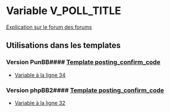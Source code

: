 # Variable V_POLL_TITLE
[Explication sur le forum des forums](http://forum.forumactif.com/t294113-listing-des-variables#V_POLL_TITLE)
## Utilisations dans les templates
### Version PunBB#### [Template posting_confirm_code](punbb/posting_confirm_code.md)
* [Variable à la ligne 34](../punbb/posting_confirm_code.tpl#L34)
### Version phpBB2#### [Template posting_confirm_code](subsilver/posting_confirm_code.md)
* [Variable à la ligne 32](../subsilver/posting_confirm_code.tpl#L32)